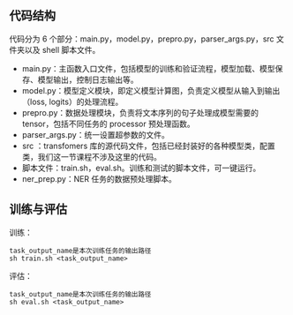 <!--
 * @Author: your name
 * @Date: 2021-08-28 17:29:54
 * @LastEditTime: 2021-08-31 10:28:00
 * @LastEditors: your name
 * @Description: In User Settings Edit
 * @FilePath: \wasim_bert\lesson3\README.md
-->
## 代码结构
代码分为 6 个部分：main.py，model.py，prepro.py，parser_args.py，src 文件夹以及 shell 脚本文件。

- main.py：主函数入口文件，包括模型的训练和验证流程，模型加载、模型保存、模型输出，控制日志输出等。
- model.py：模型定义模块，即定义模型计算图，负责定义模型从输入到输出（loss, logits）的处理流程。
- prepro.py：数据处理模块，负责将文本序列的句子处理成模型需要的 tensor，包括不同任务的 processor 预处理函数。
- parser_args.py：统一设置超参数的文件。
- src ：transfomers 库的源代码文件，包括已经封装好的各种模型类，配置类，我们这一节课程不涉及这里的代码。
- 脚本文件：train.sh，eval.sh。训练和测试的脚本文件，可一键运行。
- ner_prep.py：NER 任务的数据预处理脚本。


## 训练与评估

训练：
```
task_output_name是本次训练任务的输出路径
sh train.sh <task_output_name>
```


评估：
```
task_output_name是本次训练任务的输出路径
sh eval.sh <task_output_name>
```
